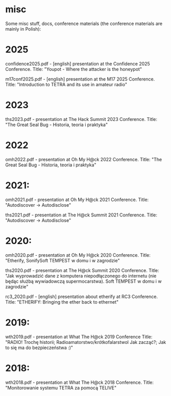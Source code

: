 # misc
Some misc stuff, docs, conference materials (the conference materials are mainly in Polish):


# 2025

confidence2025.pdf - [english] presentation at the Confidence 2025 Conference. Title: "Youpot - Where the attacker is the honeypot"

m17conf2025.pdf - [english] presentation at the M17 2025 Conference. Title: "Introduction to TETRA and its use in amateur radio"


# 2023
ths2023.pdf - presentation at The Hack Summit 2023 Conference. Title: "The Great Seal Bug - Historia, teoria i praktyka"


# 2022
omh2022.pdf - presentation at Oh My H@ck 2022 Conference. Title: "The Great Seal Bug - Historia, teoria i praktyka"


# 2021:
omh2021.pdf - presentation at Oh My H@ck 2021 Conference. Title: "Autodiscover -> Autodisclose"

ths2021.pdf - presentation at The H@ck Summit 2021 Conference. Title: "Autodiscover -> Autodisclose"


# 2020: 
omh2020.pdf - presentation at Oh My H@ck 2020 Conference. Title: "Etherify, SonifySoft TEMPEST w domu i w zagrodzie"

ths2020.pdf - presentation at The H@ck Summit 2020 Conference. Title: "Jak wyprowadzić dane z komputera niepodłączonego do internetu (nie będąc służbą wywiadowczą supermocarstwa). Soft TEMPEST w domu i w zagrodzie"

rc3_2020.pdf - [english] presentation about etherify at RC3 Conference. Title: "ETHERIFY: Bringing the ether back to ethernet"


# 2019:
wth2019.pdf - presentation at What The H@ck 2019 Conference Title: "RADIO! Trochę historii; Radioamatorstwo/krótkofalarstwol Jak zacząć?; Jak to się ma do bezpieczeństwa :)"


# 2018:
wth2018.pdf - presentation at What The H@ck 2018 Conference. Title: "Monitorowanie systemu TETRA za pomocą TELIVE"

